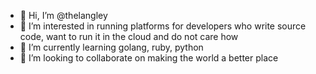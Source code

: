- 👋 Hi, I’m @thelangley
- 👀 I’m interested in running platforms for developers who write source code, want to run it in the cloud and do not care how
- 🌱 I’m currently learning golang, ruby, python
- 💞️ I’m looking to collaborate on making the world a better place

